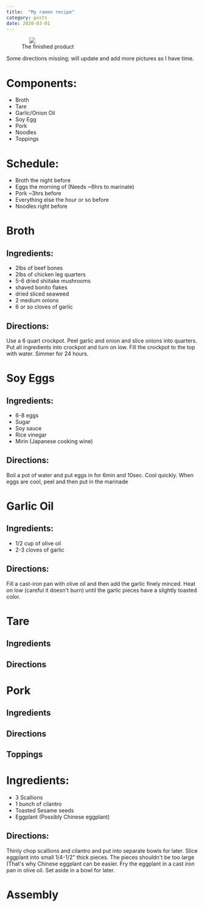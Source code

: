 ```yaml
---
title:  "My ramen recipe"
category: posts
date: 2020-03-01
---
```



<figure>
<img src="{{ site.url }}/assets/images/ramen.jpg" hspace="20">
<figcaption>The finished product</figcaption>
</figure>

Some directions missing; will update and add more pictures as I have time.

# Components:
* Broth
* Tare
* Garlic/Onion Oil
* Soy Egg
* Pork
* Noodles
* Toppings

# Schedule:
* Broth the night before
* Eggs the morning of (Needs ~6hrs to marinate)
* Pork ~3hrs before
* Everything else the hour or so before
* Noodles right before

# Broth
## Ingredients:
* 2lbs of beef bones
* 2lbs of chicken leg quarters
* 5-6 dried shiitake mushrooms
* shaved bonito flakes
* dried sliced seaweed
* 2 medium onions
* 6 or so cloves of garlic

## Directions:
Use a 6 quart crockpot. Peel garlic and onion and slice onions into quarters. Put all ingredients into crockpot and turn on low. Fill the crockpot to the top with water. Simmer for 24 hours.

# Soy Eggs
## Ingredients:
* 6-8 eggs
* Sugar
* Soy sauce
* Rice vinegar
* Mirin (Japanese cooking wine)

## Directions:
Boil a pot of water and put eggs in for 6min and 10sec. Cool quickly. When eggs are cool, peel and then put in the marinade

# Garlic Oil
## Ingredients:
* 1/2 cup of olive oil
* 2-3 cloves of garlic

## Directions:
Fill a cast-iron pan with olive oil and then add the garlic finely minced. Heat on low (careful it doesn't burn) until the garlic pieces have a slightly toasted color.

# Tare
## Ingredients
## Directions

# Pork
## Ingredients
## Directions

## Toppings
# Ingredients:
* 3 Scallions
* 1 bunch of cilantro
* Toasted Sesame seeds
* Eggplant (Possibly Chinese eggplant)

## Directions:
Thinly chop scallions and cilantro and put into separate bowls for later. Slice eggplant into small 1/4-1/2" thick pieces. The pieces shouldn't be too large (That's why Chinese eggplant can be easier. Fry the eggplant in a cast iron pan in olive oil. Set aside in a bowl for later.

# Assembly
